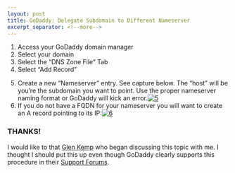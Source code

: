 ```yaml
---
layout: post
title: GoDaddy: Delegate Subdomain to Different Nameserver
excerpt_separator: <!--more-->
--- 
```


1.  Access your GoDaddy domain manager
2.  Select your domain
3.  Select the “DNS Zone File” Tab
4.  Select “Add Record”
<!--more-->
5.  Create a new “Nameserver” entry. See capture below. The “host” will be you’re the subdomain you want to point. Use the proper nameserver naming format or GoDaddy will kick an error.[![5](http://thenetworkhobo.files.wordpress.com/2014/07/5.png)](https://thenetworkhobo.files.wordpress.com/2014/07/5.png)
6.  If you do not have a FQDN for your nameserver you will want to create an A record pointing to its IP:[![6](http://thenetworkhobo.files.wordpress.com/2014/07/6.png)](https://thenetworkhobo.files.wordpress.com/2014/07/6.png)

### THANKS!

I would like to that [Glen Kemp](https://twitter.com/ssl_boy) who began discussing this topic with me. I thought I should put this up even though GoDaddy clearly supports this procedure in their [Support Forums](http://support.godaddy.com/help/article/680/managing-dns-for-your-domain-names?pc_split_value=4).
